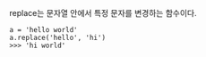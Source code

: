replace는 문자열 안에서 특정 문자를 변경하는 함수이다.

```
a = 'hello world'
a.replace('hello', 'hi')
>>> 'hi world'
```
